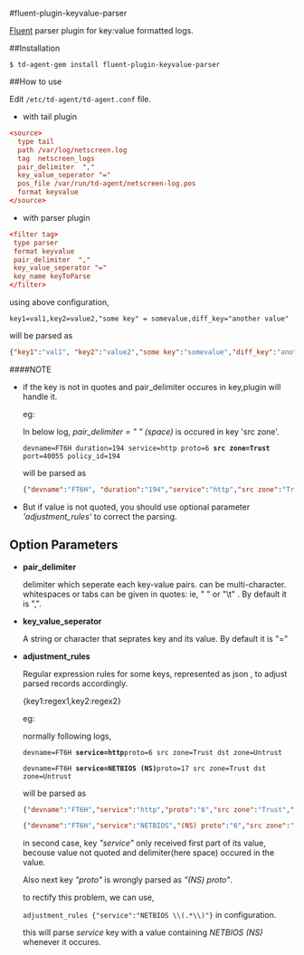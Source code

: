 #fluent-plugin-keyvalue-parser

[Fluent](http://www.fluentd.org/) parser plugin for key:value formatted logs.


##Installation

```shell
$ td-agent-gem install fluent-plugin-keyvalue-parser
```

##How to use

Edit `/etc/td-agent/td-agent.conf` file.

* with tail plugin
```conf
<source>
  type tail
  path /var/log/netscreen.log
  tag  netscreen_logs 
  pair_delimiter  ","
  key_value_seperator "="
  pos_file /var/run/td-agent/netscreen-log.pos
  format keyvalue
</source>
```
* with parser plugin
```conf
<filter tag>
 type parser
 format keyvalue
 pair_delimiter  ","
 key_value_seperator "="
 key_name keyToParse
</filter>
```
using above configuration,
```
key1=val1,key2=value2,"some key" = somevalue,diff_key="another value"
```
will be parsed as

```json
{"key1":"val1", "key2":"value2","some key":"somevalue","diff_key":"another value"}
```

####NOTE
* if the key is not in quotes and pair_delimiter occures in key,plugin will handle it.
  
  eg:
  
  In below log, *pair_delimiter = " "  (space)*  is occured in key 'src zone'. 
    
  `devname=FT6H duration=194 service=http proto=6 `**`src zone=Trust`**` port=40055 policy_id=194`
  
  will be parsed as 
  ```json
  {"devname":"FT6H", "duration":"194","service":"http","src zone":"Trust","policy_id":"194"}
  ```
* But if value is not quoted, you should use optional parameter *'adjustment_rules'* to correct the parsing.

## Option Parameters

- **pair_delimiter**
    
    delimiter which seperate each key-value pairs. can be multi-character.
    whitespaces or tabs can be given in quotes: ie, " " or "\t" .
    By default it is ",".     

- **key_value_seperator**

    A string or character that seprates key and its value.
    By default it is "="
- **adjustment_rules**

    Regular expression rules for some keys, represented as json , to adjust parsed records accordingly.
    
    {key1:regex1,key2:regex2}
    
   eg:
   
   normally following logs,
   
  `devname=FT6H `**`service=http`**`proto=6 src zone=Trust dst zone=Untrust`
  
  `devname=FT6H `**`service=NETBIOS (NS)`**`proto=17 src zone=Trust dst zone=Untrust`
  
   will be parsed as 
   
   ```json
   {"devname":"FT6H","service":"http","proto":"6","src zone":"Trust","dst zone":"Untrust"}
   
   {"devname":"FT6H","service":"NETBIOS","(NS) proto":"6","src zone":"Trust","dst zone":"Untrust"}
   ```   
   in second case, key *"service"* only received first part of its value, becouse value not quoted and delimiter(here space) occured in the value. 
   
   Also next key *"proto"* is wrongly parsed as *"(NS) proto"*.
   
   to rectify this problem, we can use,
   
   `adjustment_rules {"service":"NETBIOS \\(.*\\)"}`  in configuration.
   
   this will parse *service* key with a value containing *NETBIOS (NS)* whenever it occures.

